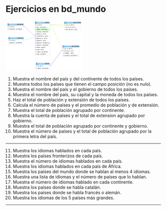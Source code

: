 Ejercicios en bd_mundo
======================

<img src="../../bd/dia06/bd_mundo_relaciones.png" width="50%">

  1. Muestra el nombre del país y del continente de todos los países.
  2. Muestra todos los países que tienen el campo posición (no es nulo).
  3. Muestra el nombre del país y el gobierno de todos los países.
  4. Muestra el nombre del país, su capital y la moneda de todos los países.
  5. Haz el total de población y extensión de todos los países.
  6. Calcula el número de países y el promedio de población y de extensión.
  7. Muestra el total de población agrupado por continente.
  8. Muestra la cuenta de países y el total de extension agrupado por gobierno.
  9. Muestra el total de población agrupado por continente y gobierno.
  10. Muestra el número de países y el total de población agrupado por la primera letra del país.

---

  11. Muestra los idiomas hablados en cada país.
  12. Muestra los países fronterizos de cada país.
  13. Muestra el número de idiomas hablados en cada país.
  14. Muestra los idiomas hablados en cada país de África.
  15. Muestra los países del mundo donde se hablan al menos 4 idiomas.
  16. Muestra una lista de idiomas y el número de países que lo hablan.
  17. Muestra el número de idiomas hablado en cada continente.
  18. Muestra los países donde se habla catalán.
  19. Muestra los países donde se habla francés o alemán.
  20. Muestra los idiomas de los 5 países más grandes.

---
